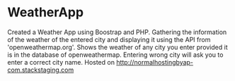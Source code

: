 # WeatherApp
Created a Weather App using Boostrap and PHP. 
Gathering the information of the weather of the entered city and displaying it using the API from 'openweathermap.org'.
Shows the weather of any city you enter provided it is in the database of openweathermap.
Entering wrong city will ask you to enter a correct city name.
Hosted on http://normalhostingbyap-com.stackstaging.com
